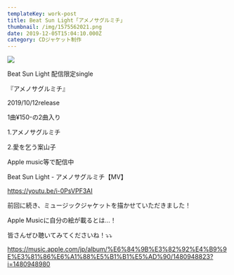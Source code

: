 ```yaml
---
templateKey: work-post
title: Beat Sun Light「アメノサグルミチ」
thumbnail: /img/1575562021.png
date: 2019-12-05T15:04:10.000Z
category: CDジャケット制作
---
```

![](/img/1575562021.png)

Beat Sun Light  配信限定single

『アメノサグルミチ』

   2019/10/12release

1曲¥150-の2曲入り

1.アメノサグルミチ

2.愛を乞う案山子

Apple music等で配信中

Beat Sun Light - アメノサグルミチ【MV】

https://youtu.be/i-0PsVPF3AI

前回に続き、ミュージックジャケットを描かせていただきました！

Apple Musicに自分の絵が載るとは…！

皆さんぜひ聴いてみてくださいね！⤵︎⤵︎

https://music.apple.com/jp/album/%E6%84%9B%E3%82%92%E4%B9%9E%E3%81%86%E6%A1%88%E5%B1%B1%E5%AD%90/1480948823?i=1480948980

